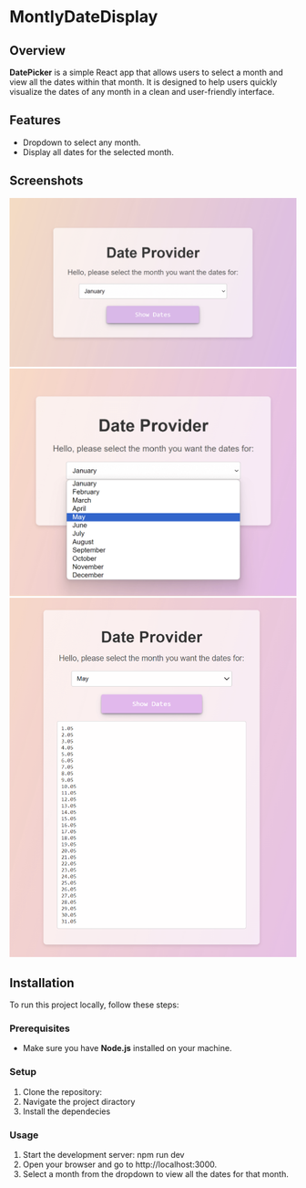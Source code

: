 # MontlyDateDisplay

## Overview

**DatePicker** is a simple React app that allows users to select a month and view all the dates within that month. It is designed to help users quickly visualize the dates of any month in a clean and user-friendly interface.

## Features

- Dropdown to select any month.
- Display all dates for the selected month.

## Screenshots

![App Screenshot](./src/assets/screenshot1.png)
![App Screenshot](./src/assets/screenshot2.png)
![App Screenshot](./src/assets/screenshot3.png)

## Installation

To run this project locally, follow these steps:

### Prerequisites

- Make sure you have **Node.js** installed on your machine.

### Setup

1. Clone the repository:
2. Navigate the project diractory
3. Install the dependecies

### Usage

1. Start the development server:
   npm run dev
2. Open your browser and go to http://localhost:3000.
3. Select a month from the dropdown to view all the dates for that month.
